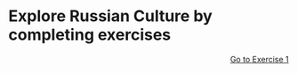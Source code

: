 <h1> Explore Russian Culture by completing exercises </h1>
<p>
<a style="float:right;" href="practice.html"class="btn2">Go to Exercise 1</a>
</p>
<div style="clear:both;"> </div>
